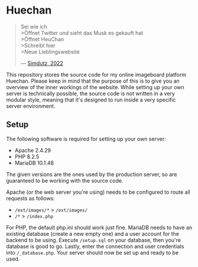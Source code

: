 # Huechan

> Sei wie ich<br>
> \>Öffnet Twitter und sieht das Musk es gekauft hat<br>
> \>Öffnet HeuChan<br>
> \>Schreibt hier<br>
> \>Neue Lieblingswebsite
> 
> &mdash; [Simdutz, 2022](https://huechan.com/x/e7352ed59e7b0a2b)

This repository stores the source code for my online imageboard platform Huechan. Please keep in mind that the purpose of this is to give you an overview of the inner workings of the website. While setting up your own server is technically possible, the source code is not written in a very modular style, meaning that it's designed to run inside a very specific server environment.

## Setup

The following software is required for setting up your own server:

- Apache 2.4.29
- PHP 8.2.5
- MariaDB 10.1.48

The given versions are the ones used by the production server, so are guaranteed to be working with the source code.

Apache (or the web server you're using) needs to be configured to route all requests as follows:

- `/ext/images/*` > `/ext/images/`
- `/*` > `/index.php`

For PHP, the default php.ini should work just fine. MariaDB needs to have an existing database (create a new empty one) and a user account for the backend to be using. Execute `/setup.sql` on your database, then you're database is good to go. Lastly, enter the connection and user credentials into `/_database.php`. Your server should now be set up and ready to be used.
